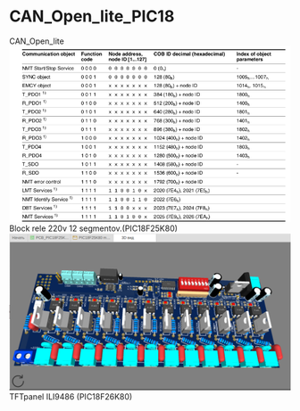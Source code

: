 # CAN_Open_lite_PIC18

CAN_Open_lite 
<img src="CANOPEN.png" width=600 >
Block rele 220v 12 segmentov.(PIC18F25K80)
<img src="/Rele_Block_12/module.png" width=600 >
TFTpanel ILI9486 (PIC18F26K80)
